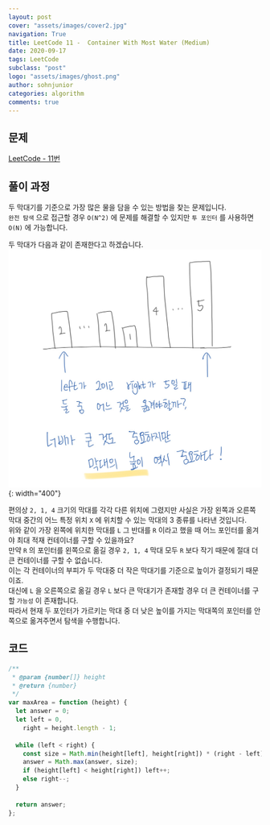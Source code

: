 ```yaml
---
layout: post
cover: "assets/images/cover2.jpg"
navigation: True
title: LeetCode 11 -  Container With Most Water (Medium)
date: 2020-09-17
tags: LeetCode
subclass: "post"
logo: "assets/images/ghost.png"
author: sohnjunior
categories: algorithm
comments: true
---
```


## 문제

[LeetCode - 11번](https://leetcode.com/problems/container-with-most-water/)

## 풀이 과정

두 막대기를 기준으로 가장 많은 물을 담을 수 있는 방법을 찾는 문제입니다. <br>
`완전 탐색` 으로 접근할 경우 `O(N^2)` 에 문제를 해결할 수 있지만 `투 포인터` 를 사용하면 `O(N)` 에 가능합니다. <br>

두 막대가 다음과 같이 존재한다고 하겠습니다. <br>
![이미지](/assets/images/leetcode/leetcode-11.jpg){: width="400"}

편의상 `2, 1, 4` 크기의 막대를 각각 다른 위치에 그렸지만 사실은 가장 왼쪽과 오른쪽 막대 중간의 어느 특정 위치 `X` 에 위치할 수 있는 막대의 3 종류를 나타낸 것입니다. <br>
위와 같이 가장 왼쪽에 위치한 막대를 `L` 그 반대를 `R` 이라고 했을 때 어느 포인터를 옮겨야 최대 적재 컨테이너를 구할 수 있을까요? <br>
만약 `R` 의 포인터를 왼쪽으로 옮길 경우 `2, 1, 4` 막대 모두 `R` 보다 작기 때문에 절대 더 큰 컨테이너를 구할 수 없습니다. <br>
이는 각 컨테이너의 부피가 두 막대중 더 작은 막대기를 기준으로 높이가 결정되기 때문이죠. <br>
대신에 `L` 을 오른쪽으로 옮길 경우 `L` 보다 큰 막대기가 존재할 경우 더 큰 컨테이너를 구할 `가능성` 이 존재합니다. <br>
따라서 현재 두 포인터가 가르키는 막대 중 더 낮은 높이를 가지는 막대쪽의 포인터를 안쪽으로 옮겨주면서 탐색을 수행합니다. <br>

## 코드

```javascript
/**
 * @param {number[]} height
 * @return {number}
 */
var maxArea = function (height) {
  let answer = 0;
  let left = 0,
    right = height.length - 1;

  while (left < right) {
    const size = Math.min(height[left], height[right]) * (right - left);
    answer = Math.max(answer, size);
    if (height[left] < height[right]) left++;
    else right--;
  }

  return answer;
};
```
